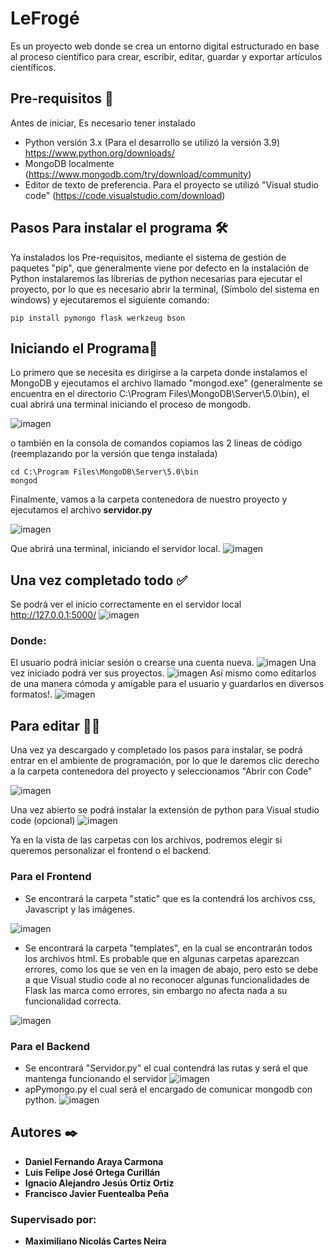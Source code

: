 # LeFrogé
Es un proyecto web donde se crea un entorno digital estructurado en base al proceso científico para crear, escribir, editar, guardar y exportar artículos científicos. 
## Pre-requisitos 🔧
Antes de iniciar, Es necesario tener instalado
- Python versión 3.x (Para el desarrollo se utilizó la versión 3.9) https://www.python.org/downloads/
- MongoDB localmente (https://www.mongodb.com/try/download/community)
- Editor de texto de preferencia. Para el proyecto se utilizó "Visual studio code" (https://code.visualstudio.com/download)
## Pasos Para instalar el programa 🛠

Ya instalados los Pre-requisitos, mediante el sistema de gestión de paquetes "pip", que generalmente viene por defecto en la instalación de Python instalaremos las librerías de python necesarias para ejecutar el proyecto, por lo que es necesario abrir la terminal, (Símbolo del sistema en windows) y ejecutaremos el siguiente comando:
```
pip install pymongo flask werkzeug bson
```
## Iniciando el Programa📖
Lo primero que se necesita es dirigirse a la carpeta donde instalamos el MongoDB y ejecutamos el archivo llamado "mongod.exe" (generalmente se encuentra en el directorio C:\Program Files\MongoDB\Server\5.0\bin), el cual abrirá una terminal iniciando el proceso de mongodb.

![imagen](https://user-images.githubusercontent.com/44407924/148454442-2112420d-cb21-4149-ab0a-1fc77019b86b.png)

o también en la consola de comandos copiamos las 2 lineas de código (reemplazando por la versión que tenga instalada)
```
cd C:\Program Files\MongoDB\Server\5.0\bin
mongod
```
Finalmente, vamos a la carpeta contenedora de nuestro proyecto y ejecutamos el archivo **servidor.py**

![imagen](https://user-images.githubusercontent.com/44407924/148455176-3c617101-0287-4874-8df8-1d6de5d59bb8.png)

Que abrirá una terminal, iniciando el servidor local.
![imagen](https://user-images.githubusercontent.com/44407924/148455268-9a3cacfb-c73c-4820-b009-ee7b3aafccd7.png)


## Una vez completado todo ✅
Se podrá ver el inicio correctamente en el servidor local http://127.0.0.1:5000/
![imagen](https://user-images.githubusercontent.com/44407924/147611389-9f0958a2-7a2d-45b2-a737-546adec27694.png)
### Donde:
El usuario podrá iniciar sesión o crearse una cuenta nueva.
![imagen](https://user-images.githubusercontent.com/44407924/147611531-f5413169-1d43-4277-8874-ff082e61246b.png)
Una vez iniciado podrá ver sus proyectos.
![imagen](https://user-images.githubusercontent.com/44407924/147611807-7b6c147a-7b94-4fa2-b009-c3e1e606efbe.png)
Así mismo como editarlos de una manera cómoda y amigable para el usuario y guardarlos en diversos formatos!.
![imagen](https://user-images.githubusercontent.com/44407924/147611894-89037b08-a88d-4394-a855-1067cdf0f626.png)
## Para editar ✍🏻
Una vez ya descargado y completado los pasos para instalar, se podrá entrar en el ambiente de programación, por lo que le daremos clic derecho a la carpeta contenedora del proyecto y seleccionamos "Abrir con Code"

![imagen](https://user-images.githubusercontent.com/44407924/148456488-94ef57f0-574f-4d19-8581-477b88a3bf96.png)

Una vez abierto se podrá instalar la extensión de python para Visual studio code (opcional)
![imagen](https://user-images.githubusercontent.com/44407924/148456786-27c75e59-9cfe-4425-b99f-2270553566cf.png)

Ya en la vista de las carpetas con los archivos, podremos elegir si queremos personalizar el frontend o el backend.
### Para el Frontend
- Se encontrará la carpeta "static" que es la contendrá los archivos css, Javascript y las imágenes.

![imagen](https://user-images.githubusercontent.com/44407924/148457175-25642b3d-d223-4e1b-83c6-ca0a172e0e81.png)
- Se encontrará la carpeta "templates", en la cual se encontrarán todos los archivos html. Es probable que en algunas carpetas aparezcan errores, como los que se ven en la imagen de abajo, pero esto se debe a que Visual studio code al no reconocer algunas funcionalidades de Flask las marca como errores, sin embargo no afecta nada a su funcionalidad correcta.

![imagen](https://user-images.githubusercontent.com/44407924/148457583-ee7eb192-fcbe-4f69-91cd-64f8f161a08b.png)

### Para el Backend
- Se encontrará "Servidor.py" el cual contendrá las rutas y será el que mantenga funcionando el servidor
 ![imagen](https://user-images.githubusercontent.com/44407924/148458067-0220d01c-2d11-4d96-ab1f-ab7da4c87002.png)
- apPymongo.py el cual será el encargado de comunicar mongodb con python.
 ![imagen](https://user-images.githubusercontent.com/44407924/148458259-0ff0fe91-68b1-4ddc-9922-bcc404dd2f66.png)



## Autores ✒️
* **Daniel Fernando Araya Carmona**
* **Luis Felipe José Ortega Curillán**
* **Ignacio Alejandro Jesús Ortiz Ortiz**
* **Francisco Javier Fuentealba Peña**
### Supervisado por: 
* **Maximiliano Nicolás Cartes Neira**

